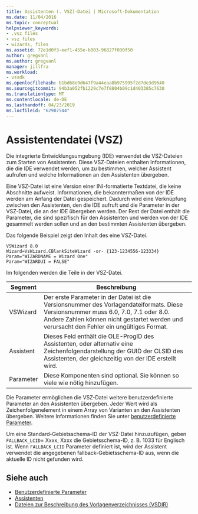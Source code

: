 ```yaml
---
title: Assistenten (. VSZ)-Datei | Microsoft-Dokumentation
ms.date: 11/04/2016
ms.topic: conceptual
helpviewer_keywords:
- .vsz files
- vsz files
- wizards, files
ms.assetid: 72e1d0f3-eef1-455e-b803-96827f030f50
author: gregvanl
ms.author: gregvanl
manager: jillfra
ms.workload:
- vssdk
ms.openlocfilehash: b1bd68e9d647f9a44eaa8b975995f2d7de3d9640
ms.sourcegitcommit: 94b3a052fb1229c7e7f8804b09c1d403385c7630
ms.translationtype: MT
ms.contentlocale: de-DE
ms.lasthandoff: 04/23/2019
ms.locfileid: "62907544"
---
```

# <a name="wizard-vsz-file"></a>Assistentendatei (VSZ)

Die integrierte Entwicklungsumgebung (IDE) verwendet die VSZ-Dateien zum Starten von Assistenten. Diese VSZ-Dateien enthalten Informationen, die die IDE verwendet werden, um zu bestimmen, welcher Assistent aufrufen und welche Informationen an den Assistenten übergeben.

Eine VSZ-Datei ist eine Version einer INI-formatierte Textdatei, die keine Abschnitte aufweist. Informationen, die bekanntermaßen von der IDE werden am Anfang der Datei gespeichert. Dadurch wird eine Verknüpfung zwischen den Assistenten, den die IDE aufruft und die Parameter in der VSZ-Datei, die an der IDE übergeben werden. Der Rest der Datei enthält die Parameter, die sind spezifisch für den Assistenten und werden von der IDE gesammelt werden sollen und an den bestimmten Assistenten übergeben.

Das folgende Beispiel zeigt den Inhalt des eine VSZ-Datei.

```
VSWizard 8.0
Wizard=VsWizard.CBlankSiteWizard -or- {123-1234556-123334}
Param="WIZARDNAME = Wizard One"
Param="WIZARDUI = FALSE"
```

Im folgenden werden die Teile in der VSZ-Datei.

|Segment|Beschreibung|
|----------|-----------------|
|VSWizard|Der erste Parameter in der Datei ist die Versionsnummer des Vorlagendateiformats. Diese Versionsnummer muss 6.0, 7.0, 7.1 oder 8.0. Andere Zahlen können nicht gestartet werden und verursacht den Fehler ein ungültiges Format.|
|Assistent|Dieses Feld enthält die OLE-ProgID des Assistenten, oder alternativ eine Zeichenfolgendarstellung der GUID der CLSID des Assistenten, der gleichzeitig von der IDE erstellt wird.|
|Parameter|Diese Komponenten sind optional. Sie können so viele wie nötig hinzufügen.|

Die Parameter ermöglichen die VSZ-Datei weitere benutzerdefinierte Parameter an den Assistenten übergeben. Jeder Wert wird als Zeichenfolgenelement in einem Array von Varianten an den Assistenten übergeben. Weitere Informationen finden Sie unter [benutzerdefinierte Parameter](../../extensibility/internals/custom-parameters.md).

Um eine Standard-Gebietsschema-ID der VSZ-Datei hinzuzufügen, geben `FALLBACK_LCID`= Xxxx, Xxxx die Gebietsschema-ID, z. B. 1033 für Englisch ist. Wenn `FALLBACK_LCID` Parameter definiert ist, wird der Assistent verwendet die angegebenen fallback-Gebietsschema-ID aus, wenn die aktuelle ID nicht gefunden wird.

## <a name="see-also"></a>Siehe auch

- [Benutzerdefinierte Parameter](../../extensibility/internals/custom-parameters.md)
- [Assistenten](../../extensibility/internals/wizards.md)
- [Dateien zur Beschreibung des Vorlagenverzeichnisses (VSDIR)](../../extensibility/internals/template-directory-description-dot-vsdir-files.md)